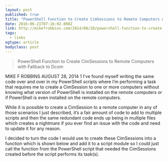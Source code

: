 ```yaml
---
layout: post 
published: true 
title: "PowerShell Function to Create CimSessions to Remote Computers with Fallback to Dcom – Mike F Robbins" 
date: 2016-06-21T07:16:02.898Z 
link: http://mikefrobbins.com/2014/08/28/powershell-function-to-create-cimsessions-to-remote-computers-with-fallback-to-dcom/ 
tags:
  - links
ogtype: article 
bodyclass: post 
---
```


> PowerShell Function to Create CimSessions to Remote Computers with Fallback to Dcom

MIKE F ROBBINS AUGUST 28, 2014 1
I’ve found myself writing the same code over and over in my PowerShell scripts where I’m performing a task that requires me to create a CimSession to one or more computers without knowing what version of PowerShell is installed on the remote computers or if PowerShell is even installed on the remote computers.

While it is possible to create a CimSession to a remote computer in any of those scenarios I just described, it’s a fair amount of code to add to multiple scripts and then the same redundant code ends up being in multiple files which creates a nightmare if you ever find an issue with the code and need to update it for any reason.

I decided to turn the code I would use to create these CimSessions into a function which is shown below and add it to a script module so I could just call the function from the PowerShell script that needed the CimSessions created before the script performs its task(s).